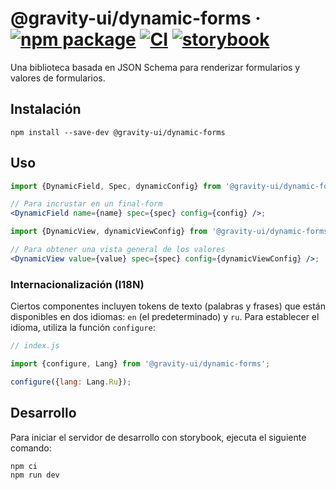 # @gravity-ui/dynamic-forms &middot; [![npm package](https://img.shields.io/npm/v/@gravity-ui/dynamic-forms)](https://www.npmjs.com/package/@gravity-ui/dynamic-forms) [![CI](https://img.shields.io/github/actions/workflow/status/gravity-ui/dynamic-forms/.github/workflows/ci.yml?label=CI&logo=github)](https://github.com/gravity-ui/dynamic-forms/actions/workflows/ci.yml?query=branch:main) [![storybook](https://img.shields.io/badge/Storybook-deployed-ff4685)](https://preview.gravity-ui.com/dynamic-forms/)

Una biblioteca basada en JSON Schema para renderizar formularios y valores de formularios.

## Instalación

```shell
npm install --save-dev @gravity-ui/dynamic-forms
```

## Uso

```jsx
import {DynamicField, Spec, dynamicConfig} from '@gravity-ui/dynamic-forms';

// Para incrustar en un final-form
<DynamicField name={name} spec={spec} config={config} />;

import {DynamicView, dynamicViewConfig} from '@gravity-ui/dynamic-forms';

// Para obtener una vista general de los valores
<DynamicView value={value} spec={spec} config={dynamicViewConfig} />;
```

### Internacionalización (I18N)

Ciertos componentes incluyen tokens de texto (palabras y frases) que están disponibles en dos idiomas: `en` (el predeterminado) y `ru`. Para establecer el idioma, utiliza la función `configure`:

```js
// index.js

import {configure, Lang} from '@gravity-ui/dynamic-forms';

configure({lang: Lang.Ru});
```

## Desarrollo

Para iniciar el servidor de desarrollo con storybook, ejecuta el siguiente comando:

```shell
npm ci
npm run dev
```